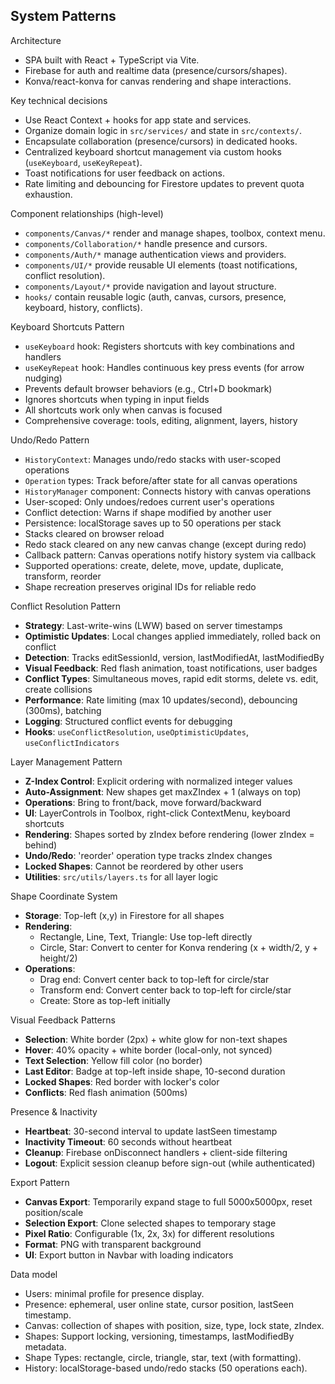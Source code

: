 ## System Patterns

Architecture
- SPA built with React + TypeScript via Vite.
- Firebase for auth and realtime data (presence/cursors/shapes).
- Konva/react-konva for canvas rendering and shape interactions.

Key technical decisions
- Use React Context + hooks for app state and services.
- Organize domain logic in `src/services/` and state in `src/contexts/`.
- Encapsulate collaboration (presence/cursors) in dedicated hooks.
- Centralized keyboard shortcut management via custom hooks (`useKeyboard`, `useKeyRepeat`).
- Toast notifications for user feedback on actions.
- Rate limiting and debouncing for Firestore updates to prevent quota exhaustion.

Component relationships (high-level)
- `components/Canvas/*` render and manage shapes, toolbox, context menu.
- `components/Collaboration/*` handle presence and cursors.
- `components/Auth/*` manage authentication views and providers.
- `components/UI/*` provide reusable UI elements (toast notifications, conflict resolution).
- `components/Layout/*` provide navigation and layout structure.
- `hooks/` contain reusable logic (auth, canvas, cursors, presence, keyboard, history, conflicts).

Keyboard Shortcuts Pattern
- `useKeyboard` hook: Registers shortcuts with key combinations and handlers
- `useKeyRepeat` hook: Handles continuous key press events (for arrow nudging)
- Prevents default browser behaviors (e.g., Ctrl+D bookmark)
- Ignores shortcuts when typing in input fields
- All shortcuts work only when canvas is focused
- Comprehensive coverage: tools, editing, alignment, layers, history

Undo/Redo Pattern
- `HistoryContext`: Manages undo/redo stacks with user-scoped operations
- `Operation` types: Track before/after state for all canvas operations
- `HistoryManager` component: Connects history with canvas operations
- User-scoped: Only undoes/redoes current user's operations
- Conflict detection: Warns if shape modified by another user
- Persistence: localStorage saves up to 50 operations per stack
- Stacks cleared on browser reload
- Redo stack cleared on any new canvas change (except during redo)
- Callback pattern: Canvas operations notify history system via callback
- Supported operations: create, delete, move, update, duplicate, transform, reorder
- Shape recreation preserves original IDs for reliable redo

Conflict Resolution Pattern
- **Strategy**: Last-write-wins (LWW) based on server timestamps
- **Optimistic Updates**: Local changes applied immediately, rolled back on conflict
- **Detection**: Tracks editSessionId, version, lastModifiedAt, lastModifiedBy
- **Visual Feedback**: Red flash animation, toast notifications, user badges
- **Conflict Types**: Simultaneous moves, rapid edit storms, delete vs. edit, create collisions
- **Performance**: Rate limiting (max 10 updates/second), debouncing (300ms), batching
- **Logging**: Structured conflict events for debugging
- **Hooks**: `useConflictResolution`, `useOptimisticUpdates`, `useConflictIndicators`

Layer Management Pattern
- **Z-Index Control**: Explicit ordering with normalized integer values
- **Auto-Assignment**: New shapes get maxZIndex + 1 (always on top)
- **Operations**: Bring to front/back, move forward/backward
- **UI**: LayerControls in Toolbox, right-click ContextMenu, keyboard shortcuts
- **Rendering**: Shapes sorted by zIndex before rendering (lower zIndex = behind)
- **Undo/Redo**: 'reorder' operation type tracks zIndex changes
- **Locked Shapes**: Cannot be reordered by other users
- **Utilities**: `src/utils/layers.ts` for all layer logic

Shape Coordinate System
- **Storage**: Top-left (x,y) in Firestore for all shapes
- **Rendering**: 
  - Rectangle, Line, Text, Triangle: Use top-left directly
  - Circle, Star: Convert to center for Konva rendering (x + width/2, y + height/2)
- **Operations**:
  - Drag end: Convert center back to top-left for circle/star
  - Transform end: Convert center back to top-left for circle/star
  - Create: Store as top-left initially

Visual Feedback Patterns
- **Selection**: White border (2px) + white glow for non-text shapes
- **Hover**: 40% opacity + white border (local-only, not synced)
- **Text Selection**: Yellow fill color (no border)
- **Last Editor**: Badge at top-left inside shape, 10-second duration
- **Locked Shapes**: Red border with locker's color
- **Conflicts**: Red flash animation (500ms)

Presence & Inactivity
- **Heartbeat**: 30-second interval to update lastSeen timestamp
- **Inactivity Timeout**: 60 seconds without heartbeat
- **Cleanup**: Firebase onDisconnect handlers + client-side filtering
- **Logout**: Explicit session cleanup before sign-out (while authenticated)

Export Pattern
- **Canvas Export**: Temporarily expand stage to full 5000x5000px, reset position/scale
- **Selection Export**: Clone selected shapes to temporary stage
- **Pixel Ratio**: Configurable (1x, 2x, 3x) for different resolutions
- **Format**: PNG with transparent background
- **UI**: Export button in Navbar with loading indicators

Data model
- Users: minimal profile for presence display.
- Presence: ephemeral, user online state, cursor position, lastSeen timestamp.
- Canvas: collection of shapes with position, size, type, lock state, zIndex.
- Shapes: Support locking, versioning, timestamps, lastModifiedBy metadata.
- Shape Types: rectangle, circle, triangle, star, text (with formatting).
- History: localStorage-based undo/redo stacks (50 operations each).


